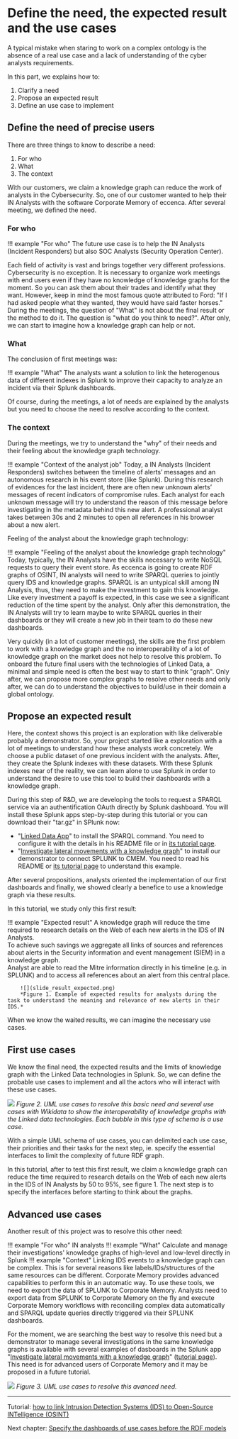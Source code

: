 # Define the need, the expected result and the use cases

A typical mistake when staring to work on a complex ontology is the absence of a real use case and a lack of understanding of the cyber analysts requirements.

In this part, we explains how to:

1. Clarify a need
2. Propose an expected result
3. Define an use case to implement

## Define the need of precise users

There are three things to know to describe a need:

1. For who
2. What
3. The context

With our customers, we claim a knowledge graph can reduce the work of analysts in the Cybersecurity. So, one of our customer wanted to help their IN Analysts with the software Corporate Memory of eccenca.
After several meeting, we defined the need.

### For who

!!! example "For who"
        The future use case is to help the IN Analysts (Incident Responders) but also SOC Analysts (Security Operation Center).

Each field of activity is vast and brings together very different professions. Cybersecurity is no exception. It is necessary to organize work meetings with end users even if they have no knowledge of knowledge graphs for the moment. So you can ask them about their trades and identify what they want. However, keep in mind the most famous quote attributed to Ford: "If I had asked people what they wanted, they would have said faster horses." During the meetings, the question of "What" is not about the final result or the method to do it. The question is "what do you think to need?". After only, we can start to imagine how a knowledge graph can help or not.

### What

The conclusion of first meetings was:

!!! example "What"
        The analysts want a solution to link the heterogenous data of different indexes in Splunk to improve their capacity to analyze an incident via their Splunk dashboards.

Of course, during the meetings, a lot of needs are explained by the analysts but you need to choose the need to resolve according to the context.

### The context

During the meetings, we try to understand the "why" of their needs and their feeling about the knowledge graph technology.

!!! example "Context of the analyst job"
        Today, a IN Analysts (Incident Responders) switches between the timeline of alerts’ messages and an autonomous research in his event store (like Splunk). During this research of evidences for the last incident, there are often new unknown alerts’ messages of recent indicators of compromise rules. Each analyst for each unknown message will try to understand the reason of this message before investigating in the metadata behind this new alert. A professional analyst takes between 30s and 2 minutes to open all references in his browser about a new alert.

Feeling of the analyst about the knowledge graph technology:

!!! example "Feeling of the analyst about the knowledge graph technology"
        Today, typically, the IN Analysts have the skills necessary to write NoSQL requests to query their event store.
        As eccenca is going to create RDF graphs of OSINT, IN analysts will need to write SPARQL queries to jointly query IDS and knowledge graphs.
        SPARQL is an untypical skill among IN Analysis, thus, they need to make the investment to gain this knowledge.
        Like every investment a payoff is expected, in this case we see a significant reduction of the time spent by the analyst.
        Only after this demonstration, the IN Analysts will try to learn maybe to write SPARQL queries in their dashboards or they will create a new job in their team to do these new dashboards.

Very quickly (in a lot of customer meetings), the skills are the first problem to work with a knowledge graph and the no interoperability of a lot of knowledge graph on the market does not help to resolve this problem. To onboard the future final users with the technologies of Linked Data, a minimal and simple need is often the best way to start to think "graph". Only after, we can propose more complex graphs to resolve other needs and only after, we can do to understand the objectives to build/use in their domain a global ontology.

## Propose an expected result

Here, the context shows this project is an exploration with like deliverable probably a demonstrator. So, your project started like a exploration with a lot of meetings to understand how these analysts work concretely. We choose a public dataset of one previous incident with the analysts. After, they create the Splunk indexes with these datasets. With these Splunk indexes near of the reality, we can learn alone to use Splunk in order to understand the desire to use this tool to build their dashboards with a knowledge graph.

During this step of R&D, we are developing the tools to request a SPARQL service via an authentification OAuth directly by Splunk dashboard. You will install these Splunk apps step-by-step during this tutorial or you can download their "tar.gz" in SPlunk now:

- "[Linked Data App](../link-IDS-event-to-KG/eccenca_commands.tar.gz)" to install the SPARQL command. You need to configure it with the details in his README file or in [its tutorial page](../link-IDS-event-to-KG/index.md).
- "[Investigate lateral movements with a knowledge graph](../link-IDS-event-to-KG-via-cmem/eccenca_poc_investigate.tar.gz)" to install our demonstrator to connect SPLUNK to CMEM. You need to read his README or [its tutorial page](../link-IDS-event-to-KG/index.md) to understand this example.

After several propositions, analysts oriented the implementation of our first dashboards and finally, we showed clearly a benefice to use a knowledge graph via these results.

In this tutorial, we study only this first result:

!!! example "Expected result"
        A knowledge graph will reduce the time required to research details on the Web of each new alerts in the IDS of IN Analysts.  
        To achieve such savings we aggregate all links of sources and references about alerts in the Security information and event management (SIEM) in a knowledge graph.  
        Analyst are able to read the Mitre information directly in his timeline (e.g. in SPLUNK) and to access all references about an alert from this central place.

        ![](slide_result_expected.png)
        *Figure 1. Example of expected results for analysts during the task to understand the meaning and relevance of new alerts in their IDS.*

When we know the waited results, we can imagine the necessary use cases.

## First use cases

We know the final need, the expected results and the limits of knowledge graph with the Linked Data technologies in Splunk. So, we can define the probable use cases to implement and all the actors who will interact with these use cases.

![](basic_use_cases.png)
*Figure 2. UML use cases to resolve this basic need and several use cases with Wikidata to show the interoperability of knowledge graphs with the Linked data technologies. Each bubble in this type of schema is a use case.*

With a simple UML schema of use cases, you can delimited each use case, their priorities and their tasks for the next step, ie. specify the essential interfaces to limit the complexity of future RDF graph.

In this tutorial, after to test this first result, we claim a knowledge graph can reduce the time required to research details on the Web of each new alerts in the IDS of IN Analysts by 50 to 95%, see figure 1. The next step is to specify the interfaces before starting to think about the graphs.

## Advanced use cases

Another result of this project was to resolve this other need:

!!! example "For who"
        IN analysts
!!! example "What"
        Calculate and manage their investigations' knowledge graphs of high-level and low-level directly in Splunk
!!! example "Context"
        Linking IDS events to a knowledge graph can be complex.
        This is for several reasons like labels/IDs/structures of the same resources can be different.
        Corporate Memory provides advanced capabilities to perform this in an automatic way.
        To use these tools, we need to export the data of SPLUNK to Corporate Memory.
        Analysts need to export data from SPLUNK to Corporate Memory on the fly and execute Corporate Memory workflows with reconciling complex data automatically and SPARQL update queries directly triggered via their SPLUNK dashboards.

 For the moment, we are searching the best way to resolve this need but a demonstrator to manage several investigations in the same knowledge graphs is available with several examples of dasboards in the Splunk app "[Investigate lateral movements with a knowledge graph](../link-IDS-event-to-KG-via-cmem/eccenca_poc_investigate.tar.gz)" ([tutorial page](../link-IDS-event-to-KG/index.md)). This need is for advanced users of Corporate Memory and it may be proposed in a future tutorial.

![](advanced_use_cases.png)
*Figure 3. UML use cases to resolve this avanced need.*

---
Tutorial: [how to link Intrusion Detection Systems (IDS) to Open-Source INTelligence (OSINT)](../index.md)

Next chapter: [Specify the dashboards of use cases before the RDF models](../define-the-interfaces/index.md)

